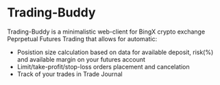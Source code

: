 # Trading-Buddy

Trading-Buddy is a minimalistic web-client for BingX crypto exchange Peprpetual Futures Trading that allows for automatic:
- Posistion size calculation based on data for available deposit, risk(%) and available margin on your futures account
- Limit/take-profit/stop-loss orders placement and cancelation
- Track of your trades in Trade Journal


